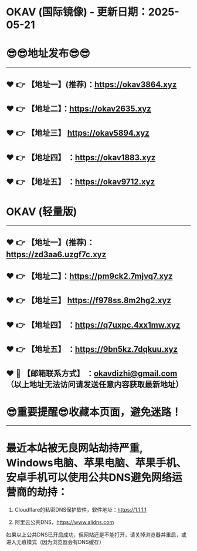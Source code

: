 # OKAV (国际镜像) - 更新日期：2025-05-21
:sunglasses::sunglasses:地址发布:sunglasses::sunglasses:
==
------
:heart: :point_right: 【地址一】(推荐)：https://okav3864.xyz
------
:heart: :point_right: 【地址二】：https://okav2635.xyz
------
:heart: :point_right: 【地址三】 https://okav5894.xyz
-----
:heart: :point_right: 【地址四】 ：https://okav1883.xyz
------
:heart: :point_right: 【地址五】 ：https://okav9712.xyz
------
# OKAV (轻量版)
------
:heart: :point_right: 【地址一】(推荐)：https://zd3aa6.uzgf7c.xyz
------
:heart: :point_right: 【地址二】：https://pm9ck2.7mjvq7.xyz
------
:heart: :point_right: 【地址三】 https://f978ss.8m2hg2.xyz
-----
:heart: :point_right: 【地址四】 ：https://q7uxpc.4xx1mw.xyz
------
:heart: :point_right: 【地址五】 ：https://9bn5kz.7dqkuu.xyz
------------
:heart: :e-mail: 【邮箱联系方式】 ：okavdizhi@gmail.com （以上地址无法访问请发送任意内容获取最新地址）
------
:sunglasses:重要提醒:sunglasses:收藏本页面，避免迷路！
==
------
最近本站被无良网站劫持严重, Windows电脑、苹果电脑、苹果手机、安卓手机可以使用公共DNS避免网络运营商的劫持：
==

1. Cloudflare的私密DNS保护软件，软件地址：https://1.1.1.1

2. 阿里云公共DNS，https://www.alidns.com

如果以上公共DNS已开启成功，但网站还是不能打开，请关掉浏览器并重启，或进入无痕模式（因为浏览器会有DNS缓存）
